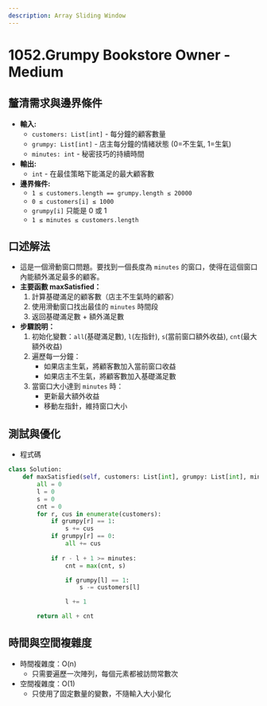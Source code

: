 ```yaml
---
description: Array Sliding Window
---
```


# 1052.Grumpy Bookstore Owner - Medium

## 釐清需求與邊界條件

* **輸入:**
  * `customers: List[int]` - 每分鐘的顧客數量
  * `grumpy: List[int]` - 店主每分鐘的情緒狀態 (0=不生氣, 1=生氣)
  * `minutes: int` - 秘密技巧的持續時間
* **輸出:**
  * `int` - 在最佳策略下能滿足的最大顧客數
* **邊界條件:**
  * `1 ≤ customers.length == grumpy.length ≤ 20000`
  * `0 ≤ customers[i] ≤ 1000`
  * `grumpy[i]` 只能是 0 或 1
  * `1 ≤ minutes ≤ customers.length`

## 口述解法

* 這是一個滑動窗口問題。要找到一個長度為 `minutes` 的窗口，使得在這個窗口內能額外滿足最多的顧客。
* **主要函數 maxSatisfied：**
  1. 計算基礎滿足的顧客數（店主不生氣時的顧客）
  2. 使用滑動窗口找出最佳的 `minutes` 時間段
  3. 返回基礎滿足數 + 額外滿足數
* **步驟說明：**
  1. 初始化變數：`all`(基礎滿足數), `l`(左指針), `s`(當前窗口額外收益), `cnt`(最大額外收益)
  2. 遍歷每一分鐘：
     * 如果店主生氣，將顧客數加入當前窗口收益
     * 如果店主不生氣，將顧客數加入基礎滿足數
  3. 當窗口大小達到 `minutes` 時：
     * 更新最大額外收益
     * 移動左指針，維持窗口大小

## 測試與優化

* 程式碼

```python
class Solution:
    def maxSatisfied(self, customers: List[int], grumpy: List[int], minutes: int) -> int:
        all = 0
        l = 0
        s = 0
        cnt = 0
        for r, cus in enumerate(customers):
            if grumpy[r] == 1:
                s += cus
            if grumpy[r] == 0:
                all += cus
            
            if r - l + 1 >= minutes:
                cnt = max(cnt, s)

                if grumpy[l] == 1:
                    s -= customers[l]

                l += 1

        return all + cnt
```

## 時間與空間複雜度

* 時間複雜度：O(n)
  * 只需要遍歷一次陣列，每個元素都被訪問常數次
* 空間複雜度：O(1)
  * 只使用了固定數量的變數，不隨輸入大小變化
